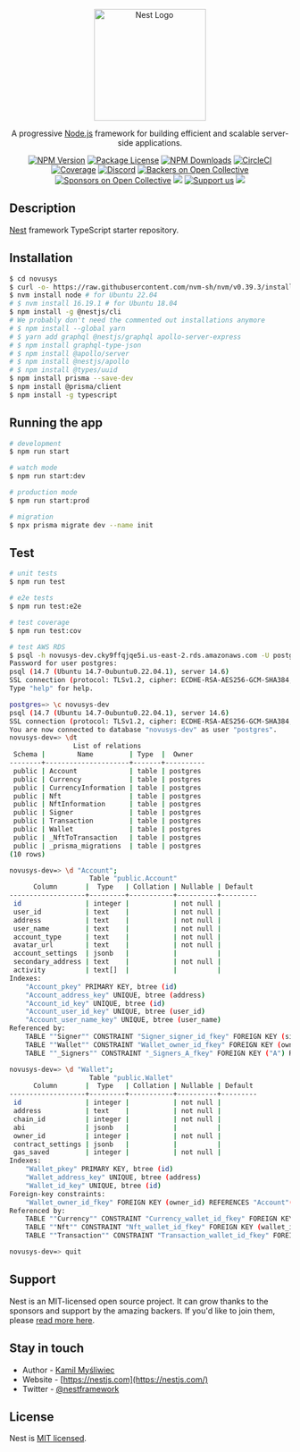 <p align="center">
  <a href="http://nestjs.com/" target="blank"><img src="https://nestjs.com/img/logo-small.svg" width="200" alt="Nest Logo" /></a>
</p>

[circleci-image]: https://img.shields.io/circleci/build/github/nestjs/nest/master?token=abc123def456
[circleci-url]: https://circleci.com/gh/nestjs/nest

  <p align="center">A progressive <a href="http://nodejs.org" target="_blank">Node.js</a> framework for building efficient and scalable server-side applications.</p>
    <p align="center">
<a href="https://www.npmjs.com/~nestjscore" target="_blank"><img src="https://img.shields.io/npm/v/@nestjs/core.svg" alt="NPM Version" /></a>
<a href="https://www.npmjs.com/~nestjscore" target="_blank"><img src="https://img.shields.io/npm/l/@nestjs/core.svg" alt="Package License" /></a>
<a href="https://www.npmjs.com/~nestjscore" target="_blank"><img src="https://img.shields.io/npm/dm/@nestjs/common.svg" alt="NPM Downloads" /></a>
<a href="https://circleci.com/gh/nestjs/nest" target="_blank"><img src="https://img.shields.io/circleci/build/github/nestjs/nest/master" alt="CircleCI" /></a>
<a href="https://coveralls.io/github/nestjs/nest?branch=master" target="_blank"><img src="https://coveralls.io/repos/github/nestjs/nest/badge.svg?branch=master#9" alt="Coverage" /></a>
<a href="https://discord.gg/G7Qnnhy" target="_blank"><img src="https://img.shields.io/badge/discord-online-brightgreen.svg" alt="Discord"/></a>
<a href="https://opencollective.com/nest#backer" target="_blank"><img src="https://opencollective.com/nest/backers/badge.svg" alt="Backers on Open Collective" /></a>
<a href="https://opencollective.com/nest#sponsor" target="_blank"><img src="https://opencollective.com/nest/sponsors/badge.svg" alt="Sponsors on Open Collective" /></a>
  <a href="https://paypal.me/kamilmysliwiec" target="_blank"><img src="https://img.shields.io/badge/Donate-PayPal-ff3f59.svg"/></a>
    <a href="https://opencollective.com/nest#sponsor"  target="_blank"><img src="https://img.shields.io/badge/Support%20us-Open%20Collective-41B883.svg" alt="Support us"></a>
  <a href="https://twitter.com/nestframework" target="_blank"><img src="https://img.shields.io/twitter/follow/nestframework.svg?style=social&label=Follow"></a>
</p>
  <!--[![Backers on Open Collective](https://opencollective.com/nest/backers/badge.svg)](https://opencollective.com/nest#backer)
  [![Sponsors on Open Collective](https://opencollective.com/nest/sponsors/badge.svg)](https://opencollective.com/nest#sponsor)-->

## Description

[Nest](https://github.com/nestjs/nest) framework TypeScript starter repository.

## Installation

```bash
$ cd novusys
$ curl -o- https://raw.githubusercontent.com/nvm-sh/nvm/v0.39.3/install.sh | bash
$ nvm install node # for Ubuntu 22.04
# $ nvm install 16.19.1 # for Ubuntu 18.04
$ npm install -g @nestjs/cli
# We probably don't need the commented out installations anymore
# $ npm install --global yarn
# $ yarn add graphql @nestjs/graphql apollo-server-express
# $ npm install graphql-type-json
# $ npm install @apollo/server
# $ npm install @nestjs/apollo
# $ npm install @types/uuid
$ npm install prisma --save-dev
$ npm install @prisma/client
$ npm install -g typescript
```

## Running the app

```bash
# development
$ npm run start

# watch mode
$ npm run start:dev

# production mode
$ npm run start:prod

# migration
$ npx prisma migrate dev --name init
```

## Test

```bash
# unit tests
$ npm run test

# e2e tests
$ npm run test:e2e

# test coverage
$ npm run test:cov

# test AWS RDS
$ psql -h novusys-dev.cky9ffqjqe5i.us-east-2.rds.amazonaws.com -U postgres
Password for user postgres: 
psql (14.7 (Ubuntu 14.7-0ubuntu0.22.04.1), server 14.6)
SSL connection (protocol: TLSv1.2, cipher: ECDHE-RSA-AES256-GCM-SHA384, bits: 256, compression: off)
Type "help" for help.

postgres=> \c novusys-dev
psql (14.7 (Ubuntu 14.7-0ubuntu0.22.04.1), server 14.6)
SSL connection (protocol: TLSv1.2, cipher: ECDHE-RSA-AES256-GCM-SHA384, bits: 256, compression: off)
You are now connected to database "novusys-dev" as user "postgres".
novusys-dev=> \dt
                List of relations
 Schema |        Name         | Type  |  Owner   
--------+---------------------+-------+----------
 public | Account             | table | postgres
 public | Currency            | table | postgres
 public | CurrencyInformation | table | postgres
 public | Nft                 | table | postgres
 public | NftInformation      | table | postgres
 public | Signer              | table | postgres
 public | Transaction         | table | postgres
 public | Wallet              | table | postgres
 public | _NftToTransaction   | table | postgres
 public | _prisma_migrations  | table | postgres
(10 rows)

novusys-dev=> \d "Account";
                    Table "public.Account"
      Column       |  Type   | Collation | Nullable | Default 
-------------------+---------+-----------+----------+---------
 id                | integer |           | not null | 
 user_id           | text    |           | not null | 
 address           | text    |           | not null | 
 user_name         | text    |           | not null | 
 account_type      | text    |           | not null | 
 avatar_url        | text    |           | not null | 
 account_settings  | jsonb   |           |          | 
 secondary_address | text    |           | not null | 
 activity          | text[]  |           |          | 
Indexes:
    "Account_pkey" PRIMARY KEY, btree (id)
    "Account_address_key" UNIQUE, btree (address)
    "Account_id_key" UNIQUE, btree (id)
    "Account_user_id_key" UNIQUE, btree (user_id)
    "Account_user_name_key" UNIQUE, btree (user_name)
Referenced by:
    TABLE ""Signer"" CONSTRAINT "Signer_signer_id_fkey" FOREIGN KEY (signer_id) REFERENCES "Account"(id) ON UPDATE CASCADE ON DELETE RESTRICT
    TABLE ""Wallet"" CONSTRAINT "Wallet_owner_id_fkey" FOREIGN KEY (owner_id) REFERENCES "Account"(id) ON UPDATE CASCADE ON DELETE RESTRICT
    TABLE ""_Signers"" CONSTRAINT "_Signers_A_fkey" FOREIGN KEY ("A") REFERENCES "Account"(id) ON UPDATE CASCADE ON DELETE CASCADE

novusys-dev=> \d "Wallet";
                    Table "public.Wallet"
      Column       |  Type   | Collation | Nullable | Default 
-------------------+---------+-----------+----------+---------
 id                | integer |           | not null | 
 address           | text    |           | not null | 
 chain_id          | integer |           | not null | 
 abi               | jsonb   |           |          | 
 owner_id          | integer |           | not null | 
 contract_settings | jsonb   |           |          | 
 gas_saved         | integer |           | not null | 
Indexes:
    "Wallet_pkey" PRIMARY KEY, btree (id)
    "Wallet_address_key" UNIQUE, btree (address)
    "Wallet_id_key" UNIQUE, btree (id)
Foreign-key constraints:
    "Wallet_owner_id_fkey" FOREIGN KEY (owner_id) REFERENCES "Account"(id) ON UPDATE CASCADE ON DELETE RESTRICT
Referenced by:
    TABLE ""Currency"" CONSTRAINT "Currency_wallet_id_fkey" FOREIGN KEY (wallet_id) REFERENCES "Wallet"(id) ON UPDATE CASCADE ON DELETE RESTRICT
    TABLE ""Nft"" CONSTRAINT "Nft_wallet_id_fkey" FOREIGN KEY (wallet_id) REFERENCES "Wallet"(id) ON UPDATE CASCADE ON DELETE RESTRICT
    TABLE ""Transaction"" CONSTRAINT "Transaction_wallet_id_fkey" FOREIGN KEY (wallet_id) REFERENCES "Wallet"(id) ON UPDATE CASCADE ON DELETE RESTRICT

novusys-dev=> quit
```

## Support

Nest is an MIT-licensed open source project. It can grow thanks to the sponsors and support by the amazing backers. If you'd like to join them, please [read more here](https://docs.nestjs.com/support).

## Stay in touch

- Author - [Kamil Myśliwiec](https://kamilmysliwiec.com)
- Website - [https://nestjs.com](https://nestjs.com/)
- Twitter - [@nestframework](https://twitter.com/nestframework)

## License

Nest is [MIT licensed](LICENSE).
